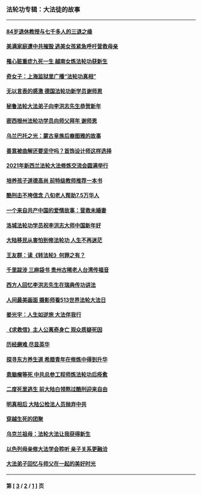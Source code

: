 ### 法轮功专辑：大法徒的故事
---
#### [84岁退休教授与七千多人的三退之缘](../../pages/nf1147481/n13796650.md?11240430) 
#### [美满家庭遭中共摧毁 逃美女孩紧急呼吁营救母亲](../../pages/nf1147481/n13792859.md?11240430) 
#### [罹心脏重症九死一生 越南女炼法轮功获新生](../../pages/nf1147481/n13732766.md?11240430) 
#### [奇女子：上海监狱里广播“法轮功真相”](../../pages/nf1147481/n13726443.md?11240430) 
#### [无以言表的感激 德国法轮功新学员谢师恩](../../pages/nf1147481/n13543790.md?11240430) 
#### [秘鲁法轮大法弟子向李洪志先生恭贺新年](../../pages/nf1147481/n13540182.md?11240430) 
#### [密西根州法轮功学员向师父拜年 谢师恩](../../pages/nf1147481/n13538183.md?11240430) 
#### [乌兰巴托之光：蒙古皇族后裔图雅的故事](../../pages/nf1147481/n13155759.md?11240430) 
#### [善意被曲解还要坚守吗？首饰设计师这样选择](../../pages/nf1147481/n13077575.md?11240430) 
#### [2021年新西兰法轮大法修炼交流会圆满举行](../../pages/nf1147481/n13033149.md?11240430) 
#### [培养孩子道德高尚 前特级教师推荐一本书](../../pages/nf1147481/n12938640.md?11240430) 
#### [酷刑击不垮信念 八旬老人帮助7.5万华人](../../pages/nf1147481/n12880712.md?11240430) 
#### [一个来自共产中国的爱情故事：营救未婚妻](../../pages/nf1147481/n12778386.md?11240430) 
#### [洛城法轮功学员祝李洪志大师中国新年好](../../pages/nf1147481/n12724685.md?11240430) 
#### [大陆移民从害怕到修法轮功 人生不再迷茫](../../pages/nf1147481/n12414325.md?11240430) 
#### [王友群：读《转法轮》何罪之有？](../../pages/nf1147481/n12408647.md?11240430) 
#### [千里跋涉 三麻袋书 贵州古稀老人台湾传福音](../../pages/nf1147481/n12198750.md?11240430) 
#### [西方人回忆李洪志先生在瑞典传功讲法](../../pages/nf1147481/n12099607.md?11240430) 
#### [人间最美画面 摄影师看513世界法轮大法日](../../pages/nf1147481/n12094118.md?11240430) 
#### [姜光宇：人生如逆旅 大法伴我行](../../pages/nf1147481/n12088664.md?11240430) 
#### [《求救信》主人公离奇身亡 观众质疑死因](../../pages/nf1147481/n11845215.md?11240430) 
#### [历经磨难 尽显英华](../../pages/nf1147481/n11723297.md?11240430) 
#### [探寻东方养生道 希腊青年在修炼中得到升华](../../pages/nf1147481/n11494502.md?11240430) 
#### [患脑瘤等死 中共总参工程师炼法轮功后痊愈](../../pages/nf1147481/n11466682.md?11240430) 
#### [二度死里逃生 前大陆白领熬过酷刑迎来自由](../../pages/nf1147481/n11368594.md?11240430) 
#### [明真相后 大陆公检法人员抛弃中共](../../pages/nf1147481/n11358618.md?11240430) 
#### [穿越生死的团聚](../../pages/nf1147481/n11258922.md?11240430) 
#### [乌克兰祖母：法轮大法让我获得新生](../../pages/nf1147481/n11269457.md?11240430) 
#### [以色列母亲修大法学会聆听 亲子关系更融洽](../../pages/nf1147481/n11268195.md?11240430) 
#### [大法弟子回忆与师父在一起的美好时光](../../pages/nf1147481/n11267759.md?11240430) 

---
#### 第 [ [3](./3.md?11240430) / [2](./2.md?11240430) / [1](./1.md?11240430) ] 页

